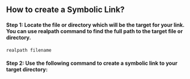 <!-- Author: Aman Kumar -->
<!-- Created Date: 06-Aug-2025 -->
## How to create a Symbolic Link?

#### Step 1: Locate the file or directory which will be the target for your link. You can use realpath command to find the full path to the target file or directory.
```
realpath filename
```
#### Step 2: Use the following command to create a symbolic link to your target directory:
```

```